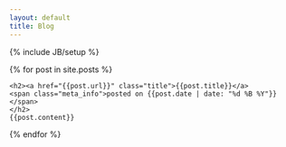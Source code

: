 ```yaml
---
layout: default
title: Blog
---
```


{% include JB/setup %}

{% for post in site.posts %}
<div class="post">
<i class="icon-post"></i>

    <h2><a href="{{post.url}}" class="title">{{post.title}}</a>
    <span class="meta_info">posted on {{post.date | date: "%d %B %Y"}}</span>
    </h2>
    {{post.content}}
</div>
{% endfor %}
